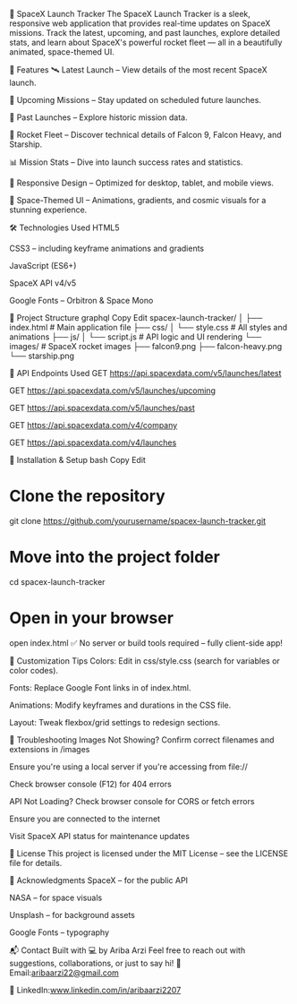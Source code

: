 
🚀 SpaceX Launch Tracker
The SpaceX Launch Tracker is a sleek, responsive web application that provides real-time updates on SpaceX missions. Track the latest, upcoming, and past launches, explore detailed stats, and learn about SpaceX's powerful rocket fleet — all in a beautifully animated, space-themed UI.

🌟 Features
🛰️ Latest Launch – View details of the most recent SpaceX launch.

📅 Upcoming Missions – Stay updated on scheduled future launches.

📜 Past Launches – Explore historic mission data.

🚀 Rocket Fleet – Discover technical details of Falcon 9, Falcon Heavy, and Starship.

📊 Mission Stats – Dive into launch success rates and statistics.

📱 Responsive Design – Optimized for desktop, tablet, and mobile views.

🌌 Space-Themed UI – Animations, gradients, and cosmic visuals for a stunning experience.

🛠️ Technologies Used
HTML5

CSS3 – including keyframe animations and gradients

JavaScript (ES6+)

SpaceX API v4/v5

Google Fonts – Orbitron & Space Mono

📁 Project Structure
graphql
Copy
Edit
spacex-launch-tracker/
│
├── index.html              # Main application file
├── css/
│   └── style.css           # All styles and animations
├── js/
│   └── script.js           # API logic and UI rendering
└── images/                 # SpaceX rocket images
    ├── falcon9.png
    ├── falcon-heavy.png
    └── starship.png


🔗 API Endpoints Used
GET https://api.spacexdata.com/v5/launches/latest

GET https://api.spacexdata.com/v5/launches/upcoming

GET https://api.spacexdata.com/v5/launches/past

GET https://api.spacexdata.com/v4/company

GET https://api.spacexdata.com/v4/launches

🚀 Installation & Setup
bash
Copy
Edit
# Clone the repository
git clone https://github.com/yourusername/spacex-launch-tracker.git

# Move into the project folder
cd spacex-launch-tracker

# Open in your browser
open index.html
✅ No server or build tools required – fully client-side app!

🎨 Customization Tips
Colors: Edit in css/style.css (search for variables or color codes).

Fonts: Replace Google Font links in <head> of index.html.

Animations: Modify keyframes and durations in the CSS file.

Layout: Tweak flexbox/grid settings to redesign sections.

🧩 Troubleshooting
Images Not Showing?
Confirm correct filenames and extensions in /images

Ensure you're using a local server if you're accessing from file://

Check browser console (F12) for 404 errors

API Not Loading?
Check browser console for CORS or fetch errors

Ensure you are connected to the internet

Visit SpaceX API status for maintenance updates

📄 License
This project is licensed under the MIT License – see the LICENSE file for details.

🙏 Acknowledgments
SpaceX – for the public API

NASA – for space visuals

Unsplash – for background assets

Google Fonts – typography

📬 Contact
Built with 💻 by Ariba Arzi
Feel free to reach out with suggestions, collaborations, or just to say hi!
📧 Email:aribaarzi22@gmail.com

💼 LinkedIn:www.linkedin.com/in/aribaarzi2207
